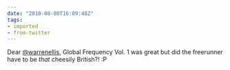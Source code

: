 ```yaml
---
date: "2010-08-08T16:09:48Z"
tags:
- imported
- from-twitter
---
```

Dear [@warrenellis](/twitter/#/warrenellis), Global Frequency Vol. 1 was great but did the freerunner have to be *that* cheesily British?! :P
